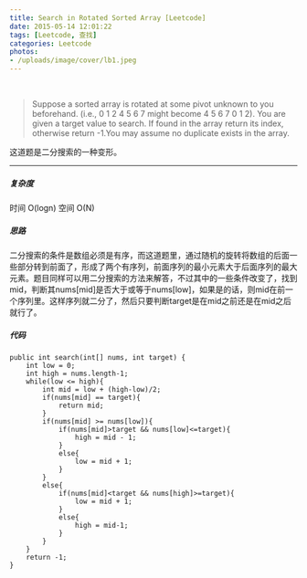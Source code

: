 ```yaml
---
title: Search in Rotated Sorted Array [Leetcode]
date: 2015-05-14 12:01:22
tags: [Leetcode, 查找]
categories: Leetcode
photos: 
- /uploads/image/cover/lb1.jpeg
---
```

<br/>

>Suppose a sorted array is rotated at some pivot unknown to you beforehand.
(i.e., 0 1 2 4 5 6 7 might become 4 5 6 7 0 1 2).
You are given a target value to search. If found in the array return its index, otherwise return -1.You may assume no duplicate exists in the array.

这道题是二分搜索的一种变形。

---
##### 复杂度
时间 O(logn) 空间 O(N)
##### 思路
二分搜索的条件是数组必须是有序，而这道题里，通过随机的旋转将数组的后面一些部分转到前面了，形成了两个有序列，前面序列的最小元素大于后面序列的最大元素。题目同样可以用二分搜索的方法来解答，不过其中的一些条件改变了，找到mid，判断其nums[mid]是否大于或等于nums[low]，如果是的话，则mid在前一个序列里。这样序列就二分了，然后只要判断target是在mid之前还是在mid之后就行了。

##### 代码
    public int search(int[] nums, int target) {
        int low = 0;
        int high = nums.length-1;
        while(low <= high){
        	int mid = low + (high-low)/2;
        	if(nums[mid] == target){
        		return mid;
        	}
        	if(nums[mid] >= nums[low]){
        		if(nums[mid]>target && nums[low]<=target){
        			high = mid - 1;
        		}
        		else{
        			low = mid + 1;
        		}
        	}
        	else{
        		if(nums[mid]<target && nums[high]>=target){
        			low = mid + 1;
        		}
        		else{
        			high = mid-1;
        		}
        	}
        }
        return -1;
    }